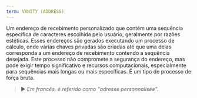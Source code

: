 ```yaml
---
term: VANITY (ADDRESS)
---
```


Um endereço de recebimento personalizado que contém uma sequência específica de caracteres escolhida pelo usuário, geralmente por razões estéticas. Esses endereços são gerados executando um processo de cálculo, onde várias chaves privadas são criadas até que uma delas corresponda a um endereço de recebimento contendo a sequência desejada. Este processo não compromete a segurança do endereço, mas pode exigir tempo significativo e recursos computacionais, especialmente para sequências mais longas ou mais específicas. É um tipo de processo de força bruta.

> ► *Em francês, é referido como "adresse personnalisée".*